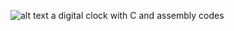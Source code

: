 ![alt text](https://github.com/[aliisapour]/[Digital-clock-]/Capture.PNG?raw=true)
a digital clock with C and assembly codes
